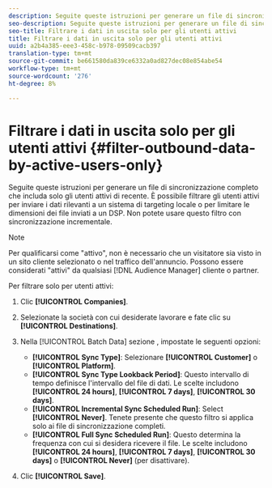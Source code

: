 ```yaml
---
description: Seguite queste istruzioni per generare un file di sincronizzazione completo che includa solo gli utenti attivi di recente. È possibile filtrare gli utenti attivi per inviare i dati rilevanti a un sistema di targeting locale o per limitare le dimensioni dei file inviati a un DSP. Non potete usare questo filtro con sincronizzazione incrementale.
seo-description: Seguite queste istruzioni per generare un file di sincronizzazione completo che includa solo gli utenti attivi di recente. È possibile filtrare gli utenti attivi per inviare i dati rilevanti a un sistema di targeting locale o per limitare le dimensioni dei file inviati a un DSP. Non potete usare questo filtro con sincronizzazione incrementale.
seo-title: Filtrare i dati in uscita solo per gli utenti attivi
title: Filtrare i dati in uscita solo per gli utenti attivi
uuid: a2b4a385-eee3-458c-b978-09509cacb397
translation-type: tm+mt
source-git-commit: be661580da839ce6332a0ad827dec08e854abe54
workflow-type: tm+mt
source-wordcount: '276'
ht-degree: 8%

---
```



# Filtrare i dati in uscita solo per gli utenti attivi {#filter-outbound-data-by-active-users-only}

Seguite queste istruzioni per generare un file di sincronizzazione completo che includa solo gli utenti attivi di recente. È possibile filtrare gli utenti attivi per inviare i dati rilevanti a un sistema di targeting locale o per limitare le dimensioni dei file inviati a un DSP. Non potete usare questo filtro con sincronizzazione incrementale.

>[!NOTE]
>
>Per qualificarsi come &quot;attivo&quot;, non è necessario che un visitatore sia visto in un sito cliente selezionato o nel traffico dell&#39;annuncio. Possono essere considerati &quot;attivi&quot; da qualsiasi [!DNL Audience Manager] cliente o partner.

Per filtrare solo per utenti attivi:

1. Clic **[!UICONTROL Companies]**.
1. Selezionate la società con cui desiderate lavorare e fate clic su **[!UICONTROL Destinations]**.
1. Nella [!UICONTROL Batch Data] sezione , impostate le seguenti opzioni:

   * **[!UICONTROL Sync Type]**: Selezionare **[!UICONTROL Customer]** o **[!UICONTROL Platform]**.
   * **[!UICONTROL Sync Type Lookback Period]**: Questo intervallo di tempo definisce l&#39;intervallo del file di dati. Le scelte includono **[!UICONTROL 24 hours]**, **[!UICONTROL 7 days]**, **[!UICONTROL 30 days]**.
   * **[!UICONTROL Incremental Sync Scheduled Run]**: Select **[!UICONTROL Never]**. Tenete presente che questo filtro si applica solo ai file di sincronizzazione completi.
   * **[!UICONTROL Full Sync Scheduled Run]**: Questo determina la frequenza con cui si desidera ricevere il file. Le scelte includono **[!UICONTROL 24 hours]**, **[!UICONTROL 7 days]**, **[!UICONTROL 30 days]** o **[!UICONTROL Never]** (per disattivare).

1. Clic **[!UICONTROL Save]**.
